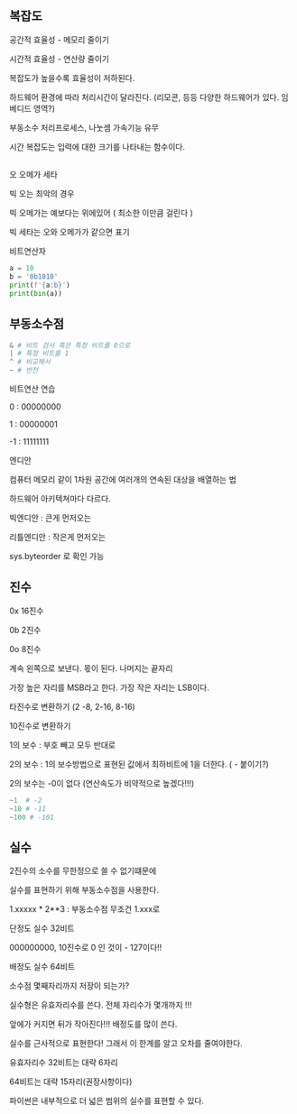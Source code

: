 ## 복잡도

공간적 효율성 - 메모리 줄이기

시간적 효율성  - 연산량 줄이기

복잡도가 높을수록 효율성이 저하된다.

하드웨어 환경에 따라 처리시간이 달라진다. (리모콘, 등등 다양한 하드웨어가 있다. 임베디드 영역?)

부동소수 처리프로세스, 나눗셈 가속기능 유무

시간 복잡도는 입력에 대한 크기를 나타내는 함수이다.

##

오 오메가 세타 

빅 오는 최악의 경우

빅 오메가는 예보다는 위에있어 ( 최소한 이만큼 걸린다 )

빅 세타는 오와 오메가가 같으면 표기

비트연산자

```python
a = 10
b = '0b1010'
print(f'{a:b}')
print(bin(a))

```

## 부동소수점

```python
& # 비트 검사 혹은 특정 비트를 0으로
| # 특정 비트를 1
^ # 비교해서
~ # 반전
```

비트연산 연습

0 : 00000000

1 : 00000001

-1 : 11111111

엔디안

컴퓨터 메모리 같이 1차원 공간에 여러개의 연속된 대상을 배열하는 법

하드웨어 아키텍쳐마다 다르다.

빅엔디안 : 큰게 먼저오는 

리틀엔디안 : 작은게 먼저오는

sys.byteorder 로 확인 가능

## 진수

0x  16진수

0b  2진수

0o  8진수

계속 왼쪽으로 보낸다. 몫이 된다. 나머지는 끝자리 

가장 높은 자리를 MSB라고 한다. 가장 작은 자리는 LSB이다.

타진수로 변환하기  (2 -8, 2-16, 8-16)

10진수로 변환하기

1의 보수 :  부호 빼고 모두 반대로

2의 보수 : 1의 보수방법으로 표현된 값에서 최하비트에 1을 더한다. ( - 붙이기?)

2의 보수는 -0이 없다  (연산속도가 비약적으로 높겠다!!!)

```python
~1  # -2
~10 # -11
~100 # -101
```

## 실수

2진수의 소수를 무한정으로 쓸 수 없기떄문에 

실수를 표현하기 위해 부동소수점을 사용한다.

1.xxxxx * 2**3 : 부동소수점  무조건 1.xxx로

단정도 실수 32비트

000000000, 10진수로 0 인 것이  - 127이다!! 

배정도 실수 64비트

소수점 몇째자리까지 저장이 되는가? 

실수형은 유효자리수를 쓴다.  전체 자리수가 몇개까지 !!!

앞에가 커지면 뒤가 작아진다!!! 배정도를 많이 쓴다. 

실수를 근사적으로 표현한다! 그래서 이 한계를 알고 오차를 줄여야한다.

유효자리수  32비트는 대략 6자리

64비트는 대략 15자리(권장사항이다)

파이썬은 내부적으로 더 넓은 범위의 실수를 표현할 수 있다.
